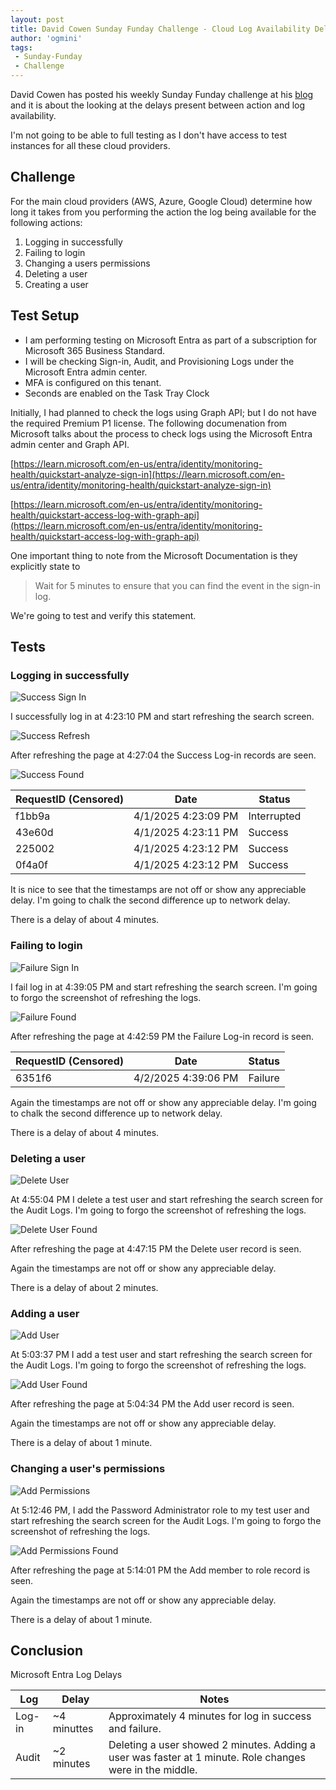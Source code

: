 ```yaml
---
layout: post
title: David Cowen Sunday Funday Challenge - Cloud Log Availability Delays
author: 'ogmini'
tags:
 - Sunday-Funday
 - Challenge
---
```


David Cowen has posted his weekly Sunday Funday challenge at his [blog](https://www.hecfblog.com/2025/03/daily-blog-793-sunday-funday-33025.html) and it is about the looking at the delays present between action and log availability.

I'm not going to be able to full testing as I don't have access to test instances for all these cloud providers.

## Challenge

For the main cloud providers (AWS, Azure, Google Cloud) determine how long it takes from you performing the action the log being available for the following actions:

1. Logging in successfully
2. Failing to login
3. Changing a users permissions
4. Deleting a user
5. Creating a user

## Test Setup

- I am performing testing on Microsoft Entra as part of a subscription for Microsoft 365 Business Standard.
- I will be checking Sign-in, Audit, and Provisioning Logs under the Microsoft Entra admin center.
- MFA is configured on this tenant.
- Seconds are enabled on the Task Tray Clock

Initially, I had planned to check the logs using Graph API; but I do not have the required Premium P1 license. The following documenation from Microsoft talks about the process to check logs using the Microsoft Entra admin center and Graph API.

[https://learn.microsoft.com/en-us/entra/identity/monitoring-health/quickstart-analyze-sign-in](https://learn.microsoft.com/en-us/entra/identity/monitoring-health/quickstart-analyze-sign-in)

[https://learn.microsoft.com/en-us/entra/identity/monitoring-health/quickstart-access-log-with-graph-api](https://learn.microsoft.com/en-us/entra/identity/monitoring-health/quickstart-access-log-with-graph-api)
  
One important thing to note from the Microsoft Documentation is they explicitly state to
> Wait for 5 minutes to ensure that you can find the event in the sign-in log.

We're going to test and verify this statement.

## Tests

### Logging in successfully

![Success Sign In](/images/cloudlogdelays/Success-SignIn.png)

I successfully log in at 4:23:10 PM and start refreshing the search screen.

![Success Refresh](/images/cloudlogdelays/Success-Refresh.png)

After refreshing the page at 4:27:04 the Success Log-in records are seen.

![Success Found](/images/cloudlogdelays/Success-Found.png)

| RequestID (Censored) | Date | Status |
| --- | --- | --- |
| f1bb9a | 4/1/2025 4:23:09 PM | Interrupted |
| 43e60d | 4/1/2025 4:23:11 PM | Success |
| 225002 | 4/1/2025 4:23:12 PM | Success |
| 0f4a0f | 4/1/2025 4:23:12 PM | Success |

It is nice to see that the timestamps are not off or show any appreciable delay. I'm going to chalk the second difference up to network delay.

There is a delay of about 4 minutes.

### Failing to login

![Failure Sign In](/images/cloudlogdelays/Failure-SignIn.png)

I fail log in at 4:39:05 PM and start refreshing the search screen. I'm going to forgo the screenshot of refreshing the logs.

![Failure Found](/images/cloudlogdelays/Failure-Found.png)

After refreshing the page at 4:42:59 PM the Failure Log-in record is seen.

| RequestID (Censored) | Date | Status |
| --- | --- | --- |
| 6351f6 | 4/2/2025 4:39:06 PM | Failure |

Again the timestamps are not off or show any appreciable delay. I'm going to chalk the second difference up to network delay.

There is a delay of about 4 minutes.

### Deleting a user

![Delete User](/images/cloudlogdelays/Delete-User.png)

At 4:55:04 PM I delete a test user and start refreshing the search screen for the Audit Logs. I'm going to forgo the screenshot of refreshing the logs.

![Delete User Found](/images/cloudlogdelays/Delete-User-Found.png)

After refreshing the page at 4:47:15 PM the Delete user record is seen.

Again the timestamps are not off or show any appreciable delay.

There is a delay of about 2 minutes.

### Adding a user

![Add User](/images/cloudlogdelays/Add-User.png)

At 5:03:37 PM I add a test user and start refreshing the search screen for the Audit Logs. I'm going to forgo the screenshot of refreshing the logs.

![Add User Found](/images/cloudlogdelays/Add-User-Found.png)

After refreshing the page at 5:04:34 PM the Add user record is seen.

Again the timestamps are not off or show any appreciable delay.

There is a delay of about 1 minute.

### Changing a user's permissions

![Add Permissions](/images/cloudlogdelays/Perms.png)

At 5:12:46 PM, I add the Password Administrator role to my test user and start refreshing the search screen for the Audit Logs. I'm going to forgo the screenshot of refreshing the logs.

![Add Permissions Found](/images/cloudlogdelays/Perms-Found.png)

After refreshing the page at 5:14:01 PM the Add member to role record is seen.

Again the timestamps are not off or show any appreciable delay.

There is a delay of about 1 minute.

## Conclusion

Microsoft Entra Log Delays

| Log | Delay | Notes |
| --- | --- | --- |
| Log-in | ~4 minuttes | Approximately 4 minutes for log in success and failure. |
| Audit | ~2 minutes | Deleting a user showed 2 minutes. Adding a user was faster at 1 minute. Role changes were in the middle. |

